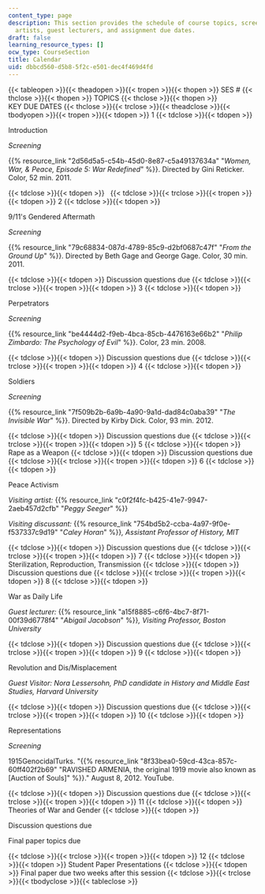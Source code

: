 ```yaml
---
content_type: page
description: This section provides the schedule of course topics, screenings, visiting
  artists, guest lecturers, and assignment due dates.
draft: false
learning_resource_types: []
ocw_type: CourseSection
title: Calendar
uid: dbbcd560-d5b8-5f2c-e501-dec4f469d4fd
---
```

{{< tableopen >}}{{< theadopen >}}{{< tropen >}}{{< thopen >}}
SES #
{{< thclose >}}{{< thopen >}}
TOPICS
{{< thclose >}}{{< thopen >}}
KEY DUE DATES
{{< thclose >}}{{< trclose >}}{{< theadclose >}}{{< tbodyopen >}}{{< tropen >}}{{< tdopen >}}
1
{{< tdclose >}}{{< tdopen >}}

Introduction

*Screening*

{{% resource_link "2d56d5a5-c54b-45d0-8e87-c5a49137634a" "*Women, War, & Peace, Episode 5: War Redefined*" %}}. Directed by Gini Reticker. Color, 52 min. 2011.

{{< tdclose >}}{{< tdopen >}}
 
{{< tdclose >}}{{< trclose >}}{{< tropen >}}{{< tdopen >}}
2
{{< tdclose >}}{{< tdopen >}}

9/11's Gendered Aftermath

*Screening*

{{% resource_link "79c68834-087d-4789-85c9-d2bf0687c47f" "*From the Ground Up*" %}}. Directed by Beth Gage and George Gage. Color, 30 min. 2011.

{{< tdclose >}}{{< tdopen >}}
Discussion questions due
{{< tdclose >}}{{< trclose >}}{{< tropen >}}{{< tdopen >}}
3
{{< tdclose >}}{{< tdopen >}}

Perpetrators

*Screening*

{{% resource_link "be4444d2-f9eb-4bca-85cb-4476163e66b2" "*Philip Zimbardo: The Psychology of Evil*" %}}. Color, 23 min. 2008.

{{< tdclose >}}{{< tdopen >}}
Discussion questions due
{{< tdclose >}}{{< trclose >}}{{< tropen >}}{{< tdopen >}}
4
{{< tdclose >}}{{< tdopen >}}

Soldiers

*Screening*

{{% resource_link "7f509b2b-6a9b-4a90-9a1d-dad84c0aba39" "*The Invisible War*" %}}. Directed by Kirby Dick. Color, 93 min. 2012.

{{< tdclose >}}{{< tdopen >}}
Discussion questions due
{{< tdclose >}}{{< trclose >}}{{< tropen >}}{{< tdopen >}}
5
{{< tdclose >}}{{< tdopen >}}
Rape as a Weapon
{{< tdclose >}}{{< tdopen >}}
Discussion questions due
{{< tdclose >}}{{< trclose >}}{{< tropen >}}{{< tdopen >}}
6
{{< tdclose >}}{{< tdopen >}}

Peace Activism

*Visiting artist:* {{% resource_link "c0f2f4fc-b425-41e7-9947-2aeb457d2cfb" "*Peggy Seeger*" %}}

*Visiting discussant:* {{% resource_link "754bd5b2-ccba-4a97-9f0e-f537337c9d19" "*Caley Horan*" %}}*, Assistant Professor of History, MIT*

{{< tdclose >}}{{< tdopen >}}
Discussion questions due
{{< tdclose >}}{{< trclose >}}{{< tropen >}}{{< tdopen >}}
7
{{< tdclose >}}{{< tdopen >}}
Sterilization, Reproduction, Transmission
{{< tdclose >}}{{< tdopen >}}
Discussion questions due
{{< tdclose >}}{{< trclose >}}{{< tropen >}}{{< tdopen >}}
8
{{< tdclose >}}{{< tdopen >}}

War as Daily Life

*Guest lecturer:* {{% resource_link "a15f8885-c6f6-4bc7-8f71-00f39d6778f4" "*Abigail Jacobson*" %}}*, Visiting Professor, Boston University*

{{< tdclose >}}{{< tdopen >}}
Discussion questions due
{{< tdclose >}}{{< trclose >}}{{< tropen >}}{{< tdopen >}}
9
{{< tdclose >}}{{< tdopen >}}

Revolution and Dis/Misplacement

*Guest Visitor: Nora Lessersohn, PhD candidate in History and Middle East Studies, Harvard University*

{{< tdclose >}}{{< tdopen >}}
Discussion questions due
{{< tdclose >}}{{< trclose >}}{{< tropen >}}{{< tdopen >}}
10
{{< tdclose >}}{{< tdopen >}}

Representations

*Screening*

1915GenocidalTurks. "{{% resource_link "8f33bea0-59cd-43ca-857c-60ff402f2b69" "RAVISHED ARMENIA, the original 1919 movie also known as [Auction of Souls]" %}}." August 8, 2012. YouTube.

{{< tdclose >}}{{< tdopen >}}
Discussion questions due
{{< tdclose >}}{{< trclose >}}{{< tropen >}}{{< tdopen >}}
11
{{< tdclose >}}{{< tdopen >}}
Theories of War and Gender
{{< tdclose >}}{{< tdopen >}}

Discussion questions due

Final paper topics due

{{< tdclose >}}{{< trclose >}}{{< tropen >}}{{< tdopen >}}
12
{{< tdclose >}}{{< tdopen >}}
Student Paper Presentations
{{< tdclose >}}{{< tdopen >}}
Final paper due two weeks after this session
{{< tdclose >}}{{< trclose >}}{{< tbodyclose >}}{{< tableclose >}}